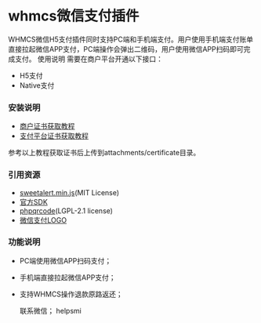 # whmcs微信支付插件
WHMCS微信H5支付插件同时支持PC端和手机端支付。用户使用手机端支付账单直接拉起微信APP支付，PC端操作会弹出二维码，用户使用微信APP扫码即可完成支付。
使用说明
需要在商户平台开通以下接口：
- H5支付
- Native支付

### 安装说明

* [商户证书获取教程](https://pay.weixin.qq.com/wiki/doc/apiv3_partner/open/pay/chapter2_6_1.shtml)
* [支付平台证书获取教程](https://pay.weixin.qq.com/wiki/doc/apiv3_partner/apis/wechatpay5_1.shtml)

参考以上教程获取证书后上传到attachments/certificate目录。

### 引用资源

* [sweetalert.min.js](https://sweetalert.js.org/)(MIT License)
* [官方SDK](https://github.com/wechatpay-apiv3/wechatpay-php)
* [phpqrcode](http://phpqrcode.sourceforge.net)(LGPL-2.1 license)
* [微信支付LOGO](https://pay.weixin.qq.com/static/material/brand.shtml)

### 功能说明
- PC端使用微信APP扫码支付；
- 手机端直接拉起微信APP支付；
- 支持WHMCS操作退款原路返还；

  联系微信； helpsmi
